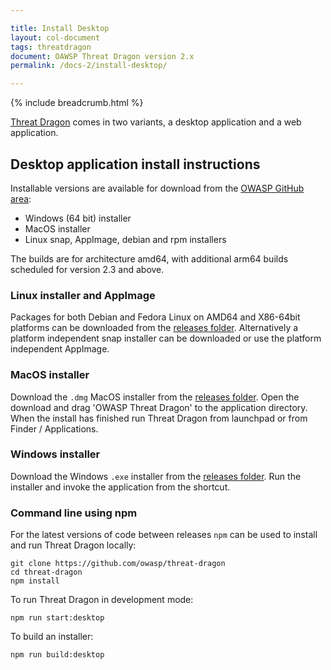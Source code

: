 ```yaml
---

title: Install Desktop
layout: col-document
tags: threatdragon
document: OAWSP Threat Dragon version 2.x
permalink: /docs-2/install-desktop/

---
```


{% include breadcrumb.html %}

[Threat Dragon](http://owasp.org/www-project-threat-dragon) comes in two variants,
a desktop application and a web application.

## Desktop application install instructions

Installable versions are available for download from the
[OWASP GitHub area](https://github.com/OWASP/threat-dragon/releases):

* Windows (64 bit) installer
* MacOS installer
* Linux snap, AppImage, debian and rpm installers

The builds are for architecture amd64, with additional arm64 builds scheduled for version 2.3 and above.

### Linux installer and AppImage

Packages for both Debian and Fedora Linux on AMD64 and X86-64bit platforms can be downloaded from the
[releases folder](https://github.com/OWASP/threat-dragon/releases/).
Alternatively a platform independent snap installer can be downloaded or use the platform independent AppImage.

### MacOS installer

Download the `.dmg` MacOS installer from the [releases folder](https://github.com/OWASP/threat-dragon/releases/).
Open the download and drag 'OWASP Threat  Dragon' to the application directory. When the install has
finished run Threat  Dragon from launchpad or from Finder / Applications.

### Windows installer

Download the Windows `.exe` installer from the [releases folder](https://github.com/OWASP/threat-dragon/releases/).
Run the installer and invoke the application from the shortcut.

### Command line using npm

For the latest versions of code between releases `npm` can be used to install and run Threat Dragon locally:

```text
git clone https://github.com/owasp/threat-dragon
cd threat-dragon
npm install
```

To run Threat Dragon in development mode:

`npm run start:desktop`

To build an installer:

`npm run build:desktop`

